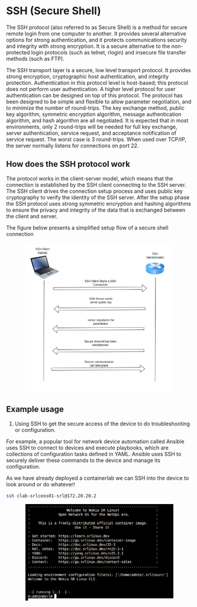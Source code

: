 # SSH (Secure Shell)

The SSH protocol (also referred to as Secure Shell) is a method for secure remote login from one computer to another. It provides several alternative options for strong authentication, and it protects communications security and integrity with strong encryption. It is a secure alternative to the non-protected login protocols (such as telnet, rlogin) and insecure file transfer methods (such as FTP).

The SSH transport layer is a secure, low level transport protocol. It provides strong encryption, cryptographic host authentication, and integrity protection. Authentication in this protocol level is host-based; this protocol does not perform user authentication.  A higher level protocol for user authentication can be designed on top of this protocol. The protocol has been designed to be simple and flexible to allow parameter negotiation, and to minimize the number of round-trips. The key exchange method, public key algorithm, symmetric encryption algorithm, message authentication algorithm, and hash algorithm are all negotiated.  It is expected that in most environments, only 2 round-trips will be needed for full key exchange, server authentication, service request, and acceptance notification of service request.  The worst case is 3 round-trips. When used over TCP/IP, the server normally listens for connections on port 22.

## How does the SSH protocol work

The protocol works in the client-server model, which means that the connection is established by the SSH client connecting to the SSH server. The SSH client drives the connection setup process and uses public key cryptography to verify the identity of the SSH server. After the setup phase the SSH protocol uses strong symmetric encryption and hashing algorithms to ensure the privacy and integrity of the data that is exchanged between the client and server.

The figure below presents a simplified setup flow of a secure shell connection

<div align="center">
  <img src="./img/ssh-connection.png" alt="SSH client-server communication flowchart" width="400"/>
</div>

## Example usage

1. Using SSH to get the secure access of the device to do troubleshooting or configuration.

For example, a popular tool for network device automation called Ansible uses SSH to connect to devices and execute playbooks, which are collections of configuration tasks defined in YAML. Ansible uses SSH to securely deliver these commands to the device and manage its configuration.

As we have already deployed a containerlab we can SSH into the device to look around or do whatever!

```bash
ssh clab-srlceos01-srl@172.20.20.2
```
<div align="center">
  <img src="./img/clab-ssh.png" alt="SSH usage" width="400"/>
</div>


